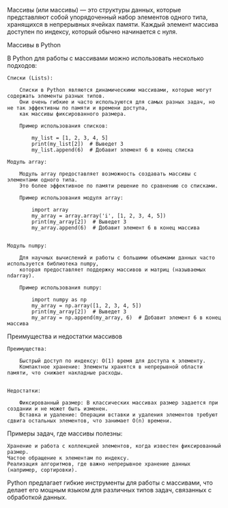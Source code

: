 Массивы (или массивы) — это структуры данных, которые представляют собой упорядоченный набор элементов одного типа, 
хранящихся в непрерывных ячейках памяти. Каждый элемент массива доступен по индексу, который обычно начинается с нуля.

Массивы в Python

В Python для работы с массивами можно использовать несколько подходов:

    Списки (Lists):

        Списки в Python являются динамическими массивами, которые могут содержать элементы разных типов. 
        Они очень гибкие и часто используются для самых разных задач, но не так эффективны по памяти и времени доступа, 
        как массивы фиксированного размера.
        
        Пример использования списков:
        
            my_list = [1, 2, 3, 4, 5]
            print(my_list[2])  # Выведет 3
            my_list.append(6)  # Добавит элемент 6 в конец списка

    Модуль array:

        Модуль array предоставляет возможность создавать массивы с элементами одного типа. 
        Это более эффективное по памяти решение по сравнению со списками.
        
        Пример использования модуля array:
        
            import array
            my_array = array.array('i', [1, 2, 3, 4, 5])
            print(my_array[2])  # Выведет 3
            my_array.append(6)  # Добавит элемент 6 в конец массива
        
        
    Модуль numpy:
    
        Для научных вычислений и работы с большими объемами данных часто используется библиотека numpy, 
        которая предоставляет поддержку массивов и матриц (называемых ndarray).
        
        Пример использования numpy:
    
            import numpy as np
            my_array = np.array([1, 2, 3, 4, 5])
            print(my_array[2])  # Выведет 3
            my_array = np.append(my_array, 6)  # Добавит элемент 6 в конец массива


Преимущества и недостатки массивов

    Преимущества:

        Быстрый доступ по индексу: O(1) время для доступа к элементу.
        Компактное хранение: Элементы хранятся в непрерывной области памяти, что снижает накладные расходы.

    
    Недостатки:
    
        Фиксированный размер: В классических массивах размер задается при создании и не может быть изменен.
        Вставка и удаление: Операции вставки и удаления элементов требуют сдвига остальных элементов, что занимает O(n) времени.



Примеры задач, где массивы полезны:

    Хранение и работа с коллекцией элементов, когда известен фиксированный размер.
    Частое обращение к элементам по индексу.
    Реализация алгоритмов, где важно непрерывное хранение данных (например, сортировки).


Python предлагает гибкие инструменты для работы с массивами, что делает его мощным языком 
для различных типов задач, связанных с обработкой данных.
